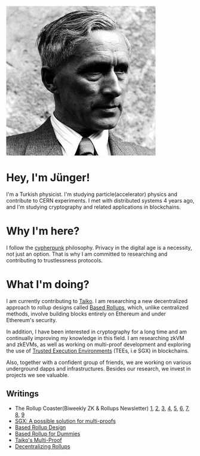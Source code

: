 <img src="junger.jpeg" alt="junger">

# Hey, I'm Jünger!

I'm a Turkish physicist. I'm studying particle(accelerator) physics and contribute to CERN experiments. I met with distributed systems 4 years ago, and I'm studying cryptography and related applications in blockchains.

# Why I'm here?

I follow the [cypherpunk](https://nakamotoinstitute.org/static/docs/cypherpunk-manifesto.txt) philosophy. Privacy in the digital age is a necessity, not just an option. That is why I am committed to researching and contributing to trustlessness protocols.


# What I'm doing?

I am currently contributing to [Taiko](https://x.com/taikoxyz). I am researching a new decentralized approach to rollup designs called [Based Rollups](https://ethresear.ch/t/based-rollups-superpowers-from-l1-sequencing/15016), which, unlike centralized methods, involve building blocks entirely on Ethereum and under Ethereum's security.

In addition, I have been interested in cryptography for a long time and am continually improving my knowledge in this field. I am researching zkVM and zkEVMs, as well as working on multi-proof development and exploring the use of [Trusted Execution Environments](https://learn.microsoft.com/en-us/azure/confidential-computing/trusted-execution-environment) (TEEs, i.e SGX) in blockchains.

Also, together with a confident group of friends, we are working on various underground dapps and infrastructures. Besides our research, we invest in projects we see valuable.


## Writings

- The Rollup Coaster(Biweekly ZK & Rollups Newsletter) [1](https://taiko.mirror.xyz/64ZjsI5mGqYrMXDdhbOa67FncRPXOQaU1R6lRrHeTmQ), [2](https://taiko.mirror.xyz/08LAuRcaphK2i7ETM1OfcuyNB0uAlmBG0Lmx7bJzhiI), [3](https://taiko.mirror.xyz/08LAuRcaphK2i7ETM1OfcuyNB0uAlmBG0Lmx7bJzhiI), [4](https://taiko.mirror.xyz/Hfy8gzmfMGTb-vMKw3bJVxRtJXawHQpTyQm6oNxJgvs), [5](https://taiko.mirror.xyz/dRaG3_stMWPd8sZq5ea00kX3_2iTHUz40I7Mp4m9SDk), [6](https://taiko.mirror.xyz/HlD-XuFs5PHR58HRcSx5P20DUb0W5x7MHCI4i6R235g), [7](https://taiko.mirror.xyz/3AJpyqvng8bi7KiyCUJleaZmEl474dv1Yn8vQQMYGAk), [8](https://taiko.mirror.xyz/OMZW_960EmCe0LAkuUIcwahPBO5UWOFdS2WrgB0ohws), [9](https://taiko.mirror.xyz/8EmI02z7ZGwPAY_IsT4qVKm5-4y3tVRFxLXS_88I0zY)
- [SGX: A possible solution for multi-proofs](https://x.com/Junger0x/status/1738991852122992694)
- [Based Rollup Design](https://x.com/Junger0x/status/1732065787936923764/)
- [Based Rollup for Dummies](https://x.com/Junger0x/status/1755953071417434343/)
- [Taiko's Multi-Proof](https://x.com/Junger0x/status/1745772573424513220)
- [Decentralizing Rollups](https://0xjunger.substack.com/p/decentralizing-rollups)


